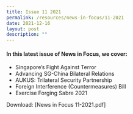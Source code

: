 ```yaml
---
title: Issue 11 2021
permalink: /resources/news-in-focus/11-2021
date: 2021-12-16
layout: post
description: ""
---
```

#### In this latest issue of News in Focus, we cover:
*  Singapore’s Fight Against Terror 
* Advancing SG-China Bilateral Relations
* AUKUS: Trilateral Security Partnership
* Foreign Interference (Countermeasures) Bill
* Exercise Forging Sabre 2021 

Download: [News in Focus 11-2021.pdf]